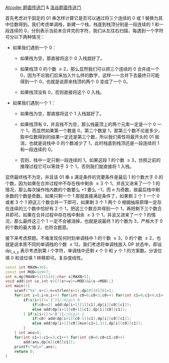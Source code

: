 [Atcoder 题面传送门](https://atcoder.jp/contests/agc022/tasks/agc022_e) & [洛谷题面传送门](https://www.luogu.com.cn/problem/AT3950)

首先考虑对于固定的 01 串怎样计算它是否可以通过将三个连续的 $0$ 或 $1$ 替换为其中位数得到。我们考虑单调栈，新建一个栈，栈底到栈顶分别是一段连续的 $1$ 和一段连续的 $0$，分别表示当前未合并完的字符，我们从左往右扫描，每遇到一个字符可分以下两种情况：

- 如果我们遇到一个 $0$：

  - 如果栈为空，那直接将这个 $0$ 入栈就好了。

  - 如果栈顶 $0$ 的个数 $\ge 2$，那么显然我们可以把三个连续的 $0$ 合并成一个 $0$，因为不论我们后来加入什么样的数字，这样一一合并下去最终只可能得到一个 $0$，也就是说原来栈顶的两个 $0$ 变成了一个 $0$。
  - 如果栈顶没有 $0$，否则直接将这个 $0$ 入栈。

- 如果我们遇到一个 $1$：

  - 如果栈为空，那直接将这个 $1$ 入栈就好了。

  - 如果栈顶有 $0$，并且栈不为空，那么栈最顶上的两个元素一定是一个 $0$ 一个 $1$，而显然如果第一个数是 $0$，第二个数是 $1$，那第三个数不论是多少，取中位数得到的结果一定还是第三个数，所以我们索性将最开头的 $01$ 抵消，也就是说栈中 $0$ 的个数减少了 $1$，此时栈底到栈顶还是一段连续的 $1$ 和一段连续的 $0$。
  - 否则，栈中一定只剩一段连续的 $1$。如果这段 $1$ 的个数 $\ge 3$，仿照之前的推理过程它可以等效于 $3$ 个 $1$，否则我们就直接将 $1$ 入栈。

显然最终栈不为空，并且该 01 串 $s$ 满足条件的充要条件是最后 $1$ 的个数大于 $0$ 的个数，因为如果在合并过程中不存在栈中剩余 $\ge 3$ 个 $1$，并且又进来了一个 $1$ 的情况，那么每次操作栈内数的个数要么 $+1$ 要么 $-1$，而 $n$ 为奇数，故最后栈中剩余数的个数是奇数。如果只剩一个 $1$ 那就直接满足条件了，如果剩 $2$ 个 $1$ 一个 $0$ 或者 $3$ 个 $1$ 把这三个数合并一下即可，如果剩 $3$ 个 $1$ 两个 $0$ 根据抽屉原理一定存在连续的三个数中恰好有 $2$ 个 $1$，把这三个数合并得到一个 $1$，再把剩下三个数合并即可。如果在合并过程中存在栈中剩余 $\ge 3$ 个 $1$，并且又进来了一个 $1$ 的情况，那么最终这三个 $1$ 一定不会被消掉，也就是说最终 $1$ 的个数为 $3$，严格大于 $0$ 的个数的最大值 $2$，也符合题意。

接下来考虑原题。不难发现任何时刻单调栈中 $1$ 的个数 $\le 3$，$0$ 的个数 $\le 2$，也就是说本质不同的单调栈的个数 $\le 12$。我们考虑将单调栈放入 DP 状态中，即设 $dp_{i,x,y}$ 表示考虑到第 $i$ 个字符，单调栈中还剩 $x$ 个 $0$ 和 $y$ 个 $1$ 的方案数。分该位填 $0$ 和该位填 $1$ 转移即可。复杂度线性。

```cpp
const int MAXN=3e5;
const int MOD=1e9+7;
int n,dp[MAXN+5][3][4];char s[MAXN+5];
void add(int &x,int v){((x+=v)>=MOD)&&(x-=MOD);}
int main(){
	scanf("%s",s+1);n=strlen(s+1);dp[0][0][0]=1;
	for(int i=0;i<n;i++) for(int c0=0;c0<3;c0++) for(int c1=0;c1<4;c1++){
		if(s[i+1]!='1'){//digit 0
			if(c0==2) add(dp[i+1][1][c1],dp[i][c0][c1]);
			else add(dp[i+1][c0+1][c1],dp[i][c0][c1]);
		} if(s[i+1]!='0'){//digit 1
			if(c0) add(dp[i+1][c0-1][c1],dp[i][c0][c1]);
			else add(dp[i+1][c0][min(c1+1,3)],dp[i][c0][c1]);
		}
	} int ans=0;
	for(int c1=1;c1<=3;c1++) for(int c0=0;c0<c1;c0++)
		add(ans,dp[n][c0][c1]);
	printf("%d\n",ans);
	return 0;
}
```

